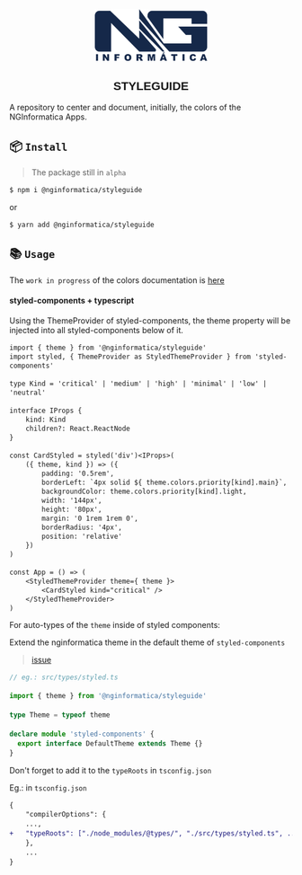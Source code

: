 <div align="center">
    <img
        src="src/assets/logo.png"
        width="200"
        alt="NGINFORMATICA"
	/>
    <h2 style='font-family: sans-serif;'> STYLEGUIDE </h2>
</div>

A repository to center and document, initially, the colors of the NGInformatica Apps.

## :package: `Install` 

> The package still in `alpha`

```sh
$ npm i @nginformatica/styleguide
```
or

```sh
$ yarn add @nginformatica/styleguide
```

## :books: `Usage`

The `work in progress` of the colors documentation is [here](https://nginformatica-styleguide.now.sh/)

#### styled-components + typescript

Using the ThemeProvider of styled-components, the theme property will be injected into all styled-components below of it.

```tsx
import { theme } from '@nginformatica/styleguide'
import styled, { ThemeProvider as StyledThemeProvider } from 'styled-components'

type Kind = 'critical' | 'medium' | 'high' | 'minimal' | 'low' | 'neutral'

interface IProps {
    kind: Kind
    children?: React.ReactNode
}

const CardStyled = styled('div')<IProps>(
    ({ theme, kind }) => ({
        padding: '0.5rem',
        borderLeft: `4px solid ${ theme.colors.priority[kind].main}`,
        backgroundColor: theme.colors.priority[kind].light,
        width: '144px',
        height: '80px',
        margin: '0 1rem 1rem 0',
        borderRadius: '4px',
        position: 'relative'
    })
)

const App = () => (
    <StyledThemeProvider theme={ theme }>
        <CardStyled kind="critical" />
    </StyledThemeProvider>
)
```

For auto-types of the `theme` inside of styled components:

Extend the nginformatica theme in the default theme of `styled-components`

> [issue](https://github.com/styled-components/styled-components-website/issues/447)

```typescript
// eg.: src/types/styled.ts

import { theme } from '@nginformatica/styleguide'

type Theme = typeof theme

declare module 'styled-components' {
  export interface DefaultTheme extends Theme {}
}
```

Don't forget to add it to the `typeRoots` in `tsconfig.json`

Eg.: in `tsconfig.json`

```diff
{
    "compilerOptions": {
	...,
+	"typeRoots": ["./node_modules/@types/", "./src/types/styled.ts", ...]
    },
    ...
}

